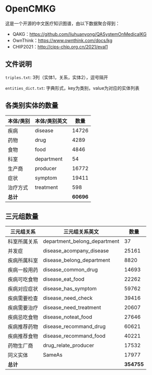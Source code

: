 # OpenCMKG

这是一个开源的中文医疗知识图谱，由以下数据聚合得到：

- QAKG：https://github.com/liuhuanyong/QASystemOnMedicalKG
- OwnThink：https://www.ownthink.com/docs/kg
- CHIP2021：http://cips-chip.org.cn/2021/eval1


## 文件说明

`triples.txt`: 3列（实体1，关系，实体2），逗号隔开

`entities_dict.txt`: 字典形式，key为类别，value为对应的实体列表


## 各类别实体的数量

| 本体/类别 | 本体/类别英文 | 数量       |
| --------- | ------------- | ---------- |
| 疾病      | disease       | 14726      |
| 药物      | drug          | 4289       |
| 食物      | food          | 4846       |
| 科室      | department    | 54         |
| 生产商    | producer      | 16772      |
| 症状      | symptom       | 19411     |
| 治疗方式  | treatment     | 598       |
| **总计**  |               | **60696**  |



## 三元组数量

| **三元组关系** | **三元组关系英文**           | **数量**   |
| -------------- | ---------------------------- | ---------- |
| 科室所属关系   | department_belong_department | 37         |
| 并发症         | disease_acompany_disease     | 25161      |
| 疾病所属科室   | disease_belong_department    | 8820       |
| 疾病一般用药   | disease_common_drug          | 14693      |
| 疾病可吃食物   | disease_eat_food             | 22262      |
| 疾病对应症状   | disease_has_symptom          | 59762      |
| 疾病需要检查   | disease_need_check           | 39416      |
| 疾病需要治疗   | disease_need_treatment       | 20607      |
| 疾病忌吃食物   | disease_noteat_food          | 27646      |
| 疾病推荐药物   | disease_recommand_drug       | 60621      |
| 疾病推荐食物   | disease_recommand_food       | 40221      |
| 药物生厂商     | drug_relate_producer         | 17532      |
| 同义实体       | SameAs                       | 17977      |
| **总计**       |                              | **354755** |







